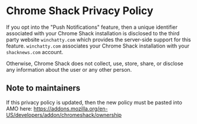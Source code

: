 # Chrome Shack Privacy Policy

If you opt into the "Push Notifications" feature, then a unique identifier associated with your Chrome Shack installation is disclosed to the third party website `winchatty.com` which provides the server-side support for this feature. `winchatty.com` associates your Chrome Shack installation with your `shacknews.com` account.

Otherwise, Chrome Shack does not collect, use, store, share, or disclose any information about the user or any other person.

## Note to maintainers

If this privacy policy is updated, then the new policy must be pasted into AMO here: https://addons.mozilla.org/en-US/developers/addon/chromeshack/ownership
